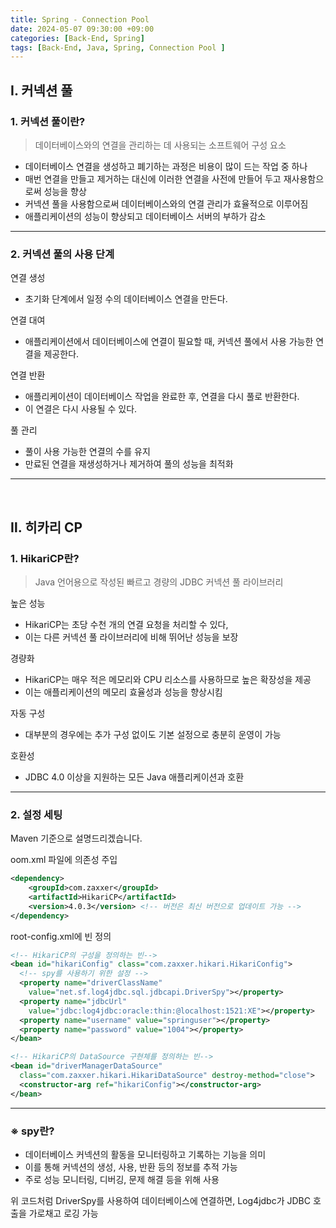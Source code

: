 ```yaml
---
title: Spring - Connection Pool 
date: 2024-05-07 09:30:00 +09:00
categories: [Back-End, Spring]
tags: [Back-End, Java, Spring, Connection Pool ]
---
```


## Ⅰ. 커넥션 풀

### 1. 커넥션 풀이란?

> 데이터베이스와의 연결을 관리하는 데 사용되는 소프트웨어 구성 요소

- 데이터베이스 연결을 생성하고 폐기하는 과정은 비용이 많이 드는 작업 중 하나
- 매번 연결을 만들고 제거하는 대신에 이러한 연결을 사전에 만들어 두고 재사용함으로써 성능을 향상
- 커넥션 풀을 사용함으로써 데이터베이스와의 연결 관리가 효율적으로 이루어짐
- 애플리케이션의 성능이 향상되고 데이터베이스 서버의 부하가 감소

---

### 2. 커넥션 풀의 사용 단계

연결 생성
- 초기화 단계에서 일정 수의 데이터베이스 연결을 만든다.
  
연결 대여
- 애플리케이션에서 데이터베이스에 연결이 필요할 때, 커넥션 풀에서 사용 가능한 연결을 제공한다.

연결 반환
- 애플리케이션이 데이터베이스 작업을 완료한 후, 연결을 다시 풀로 반환한다.
- 이 연결은 다시 사용될 수 있다.

풀 관리
- 풀이 사용 가능한 연결의 수를 유지
- 만료된 연결을 재생성하거나 제거하여 풀의 성능을 최적화

---
<br>

## Ⅱ. 히카리 CP

### 1. HikariCP란?

> Java 언어용으로 작성된 빠르고 경량의 JDBC 커넥션 풀 라이브러리

높은 성능
- HikariCP는 초당 수천 개의 연결 요청을 처리할 수 있다,
- 이는 다른 커넥션 풀 라이브러리에 비해 뛰어난 성능을 보장

경량화
- HikariCP는 매우 적은 메모리와 CPU 리소스를 사용하므로 높은 확장성을 제공
- 이는 애플리케이션의 메모리 효율성과 성능을 향상시킴
  
자동 구성
- 대부분의 경우에는 추가 구성 없이도 기본 설정으로 충분히 운영이 가능

호환성
- JDBC 4.0 이상을 지원하는 모든 Java 애플리케이션과 호환

---

### 2. 설정 세팅

Maven 기준으로 설명드리겠습니다.

oom.xml 파일에 의존성 주입

```xml
<dependency>
    <groupId>com.zaxxer</groupId>
    <artifactId>HikariCP</artifactId>
    <version>4.0.3</version> <!-- 버전은 최신 버전으로 업데이트 가능 -->
</dependency>
```

root-config.xml에 빈 정의

```xml
<!-- HikariCP의 구성을 정의하는 빈-->
<bean id="hikariConfig" class="com.zaxxer.hikari.HikariConfig">
  <!-- spy를 사용하기 위한 설정 -->
  <property name="driverClassName"
    value="net.sf.log4jdbc.sql.jdbcapi.DriverSpy"></property>
  <property name="jdbcUrl"
    value="jdbc:log4jdbc:oracle:thin:@localhost:1521:XE"></property>
  <property name="username" value="springuser"></property>
  <property name="password" value="1004"></property>
</bean>

<!-- HikariCP의 DataSource 구현체를 정의하는 빈-->
<bean id="driverManagerDataSource"
  class="com.zaxxer.hikari.HikariDataSource" destroy-method="close">
  <constructor-arg ref="hikariConfig"></constructor-arg>
</bean>
```

---

### ※ spy란?

- 데이터베이스 커넥션의 활동을 모니터링하고 기록하는 기능을 의미
- 이를 통해 커넥션의 생성, 사용, 반환 등의 정보를 추적 가능
- 주로 성능 모니터링, 디버깅, 문제 해결 등을 위해 사용

위 코드처럼 DriverSpy를 사용하여 데이터베이스에 연결하면, Log4jdbc가 JDBC 호출을 가로채고 로깅 가능

